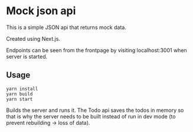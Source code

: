 # Mock json api

This is a simple JSON api that returns mock data.

Created using Next.js.

Endpoints can be seen from the frontpage by visiting localhost:3001 when server is started.

## Usage

```
yarn install
yarn build
yarn start
```

Builds the server and runs it. The Todo api saves the todos in memory so that is why the server needs to be built instead of run in dev mode (to prevent rebuilding -> loss of data).
